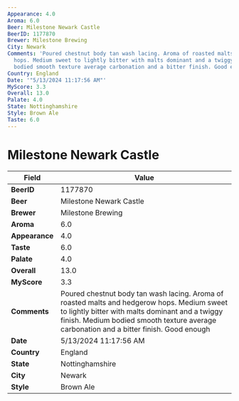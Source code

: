 ```yaml
---
Appearance: 4.0
Aroma: 6.0
Beer: Milestone Newark Castle
BeerID: 1177870
Brewer: Milestone Brewing
City: Newark
Comments: 'Poured chestnut body tan wash lacing. Aroma of roasted malts and hedgerow
  hops. Medium sweet to lightly bitter with malts dominant and a twiggy finish. Medium
  bodied smooth texture average carbonation and a bitter finish. Good enough '
Country: England
Date: '"5/13/2024 11:17:56 AM"'
MyScore: 3.3
Overall: 13.0
Palate: 4.0
State: Nottinghamshire
Style: Brown Ale
Taste: 6.0
---
```


# Milestone Newark Castle

| Field         | Value |
|---------------|-------|
| **BeerID** | 1177870 |
| **Beer** | Milestone Newark Castle |
| **Brewer** | Milestone Brewing |
| **Aroma** | 6.0 |
| **Appearance** | 4.0 |
| **Taste** | 6.0 |
| **Palate** | 4.0 |
| **Overall** | 13.0 |
| **MyScore** | 3.3 |
| **Comments** | Poured chestnut body tan wash lacing. Aroma of roasted malts and hedgerow hops. Medium sweet to lightly bitter with malts dominant and a twiggy finish. Medium bodied smooth texture average carbonation and a bitter finish. Good enough  |
| **Date** | 5/13/2024 11:17:56 AM |
| **Country** | England |
| **State** | Nottinghamshire |
| **City** | Newark |
| **Style** | Brown Ale |
